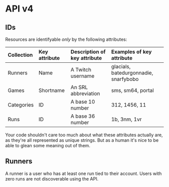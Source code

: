 # API v4

## IDs
Resources are identifyable *only* by the following attributes:

| Collection | Key attribute | Description of key attribute | Examples of key attribute             |
|:-----------|:--------------|:-----------------------------|:--------------------------------------|
| Runners    | Name          | A Twitch username            | glacials, batedurgonnadie, snarfybobo |
| Games      | Shortname     | An SRL abbreviation          | sms, sm64, portal                     |
| Categories | ID            | A base 10 number             | 312, 1456, 11                         |
| Runs       | ID            | A base 36 number             | 1b, 3nm, 1vr                          |

Your code shouldn't care too much about what these attributes actually are, as they're all represented as unique
strings. But as a human it's nice to be able to glean some meaning out of them.

## Runners
A runner is a user who has at least one run tied to their account. Users with zero runs are not discoverable using the
API.
